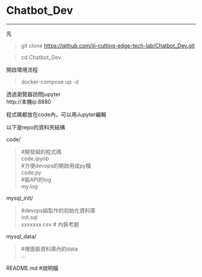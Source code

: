 # Chatbot_Dev
--------------------------------------------

先  
>git clone https://github.com/iii-cutting-edge-tech-lab/Chatbot_Dev.git  

>cd Chatbot_Dev  

開啟環境流程  
>docker-compose up -d  

透過瀏覽器訪問jupyter  
http://本機ip:8880  

程式碼都放在code內，可以用Jupyter編輯  


以下是repo的資料夾結構  

code/  
>#開發組的程式碼  
>code.ipynb  
>#方便devops的開啟用成py檔  
>code.py  
>#裝API的log  
>my.log  <br>

mysql_init/  
>#devops組製作的初始化資料庫  
>init.sql  
>xxxxxxx.csv  # 內裝考題  

mysql_data/  
>#裡面裝資料庫內的data  
>...  

README.md  #說明檔  
